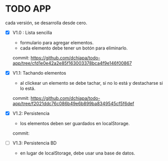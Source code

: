 # TODO APP

cada versión, se desarrolla desde cero.

- [x] V1.0 : Lista sencilla

  - formulario para agregar elementos.
  - cada elemento debe tener un botón para eliminarlo.

  commit: https://github.com/dchiapa/todo-app/tree/cfd1e0e42a2e85f163003378bca4f9e146f00867

- [x] V1.1: Tachando elementos

  - al clickear un elemento se debe tachar, si no lo está y destacharse si lo está.

  commit: https://github.com/dchiapa/todo-app/tree/f2021ddc76c086b49e6b899ba8349545cf5f6def

- [x] V1.2: Persistencia

  - los elementos deben ser guardados en localStorage.

  commit:

- [ ] V1.3: Persistencia BD

  - en lugar de localStorage, debe usar una base de datos.
